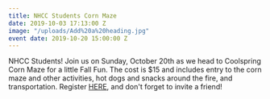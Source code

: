 ```yaml
---
title: NHCC Students Corn Maze
date: 2019-10-03 17:13:00 Z
image: "/uploads/Add%20a%20heading.jpg"
event date: 2019-10-20 15:00:00 Z
---
```


NHCC Students! Join us on Sunday, October 20th as we head to Coolspring Corn Maze for a little Fall Fun. The cost is $15 and includes entry to the corn maze and other activities, hot dogs and snacks around the fire, and transportation. Register [HERE](https://www.eventbrite.com/e/nhcc-student-nights-corn-maze-tickets-75175494929), and don't forget to invite a friend! 
